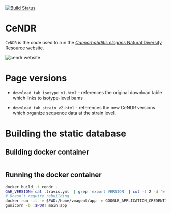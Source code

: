 [![Build Status](https://travis-ci.org/AndersenLab/CeNDR.svg?branch=master)](https://travis-ci.org/AndersenLab/CeNDR)

# CeNDR

`CeNDR` is the code used to run the [_Caenorhabditis elegans_ Natural Diversity Resource](https://www.elegansvariation.org) website.

![cendr website](https://storage.googleapis.com/elegansvariation.org/static/img/misc/screenshot.png)


# Page versions

* `download_tab_isotype_v1.html` -  references the original download table which links to isotype-level bams

* `download_tab_strain_v2.html` -  references the new CeNDR versions which organize sequence data at the strain level.

# Building the static database

## Building docker container

```bash
```

## Running the docker container

```bash
docker build -t cendr .
GAE_VERSION=`cat .travis.yml  | grep 'export VERSION' | cut -f 2 -d '=' | sed 's/version-//g' | awk '{gsub("-", ".", $0); print}'`
# Doesn't require rebuilding
docker run -it -v $PWD:/home/vmagent/app -e GOOGLE_APPLICATION_CREDENTIALS=client-secret.json -e APP_CONFIG=debug -e GAE_VERSION=${GAE_VERSION} --publish $PORT:$PORT cendr /bin/bash
gunicorn -b :$PORT main:app
```
